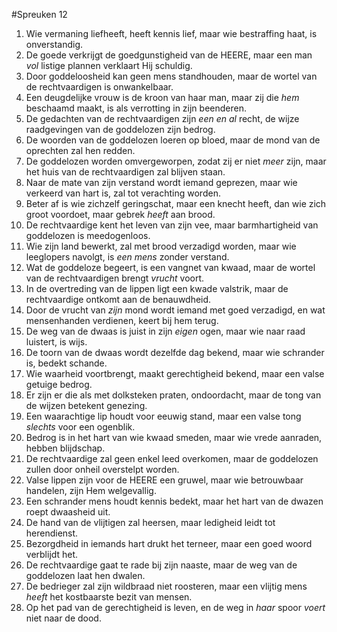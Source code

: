 #Spreuken 12
1. Wie vermaning liefheeft, heeft kennis lief, maar wie bestraffing haat, is onverstandig. 
2. De goede verkrijgt de goedgunstigheid van de HEERE, maar een man *vol* listige plannen verklaart Hij schuldig. 
3. Door goddeloosheid kan geen mens standhouden, maar de wortel van de rechtvaardigen is onwankelbaar. 
4. Een deugdelijke vrouw is de kroon van haar man, maar zij die *hem* beschaamd maakt, is als verrotting in zijn beenderen. 
5. De gedachten van de rechtvaardigen zijn *een en al* recht, de wijze raadgevingen van de goddelozen zijn bedrog. 
6. De woorden van de goddelozen loeren op bloed, maar de mond van de oprechten zal hen redden. 
7. De goddelozen worden omvergeworpen, zodat zij er niet *meer* zijn, maar het huis van de rechtvaardigen zal blijven staan. 
8. Naar de mate van zijn verstand wordt iemand geprezen, maar wie verkeerd van hart is, zal tot verachting worden. 
9. Beter af is wie zichzelf geringschat, maar een knecht heeft, dan wie zich groot voordoet, maar gebrek *heeft* aan brood. 
10. De rechtvaardige kent het leven van zijn vee, maar barmhartigheid van goddelozen is meedogenloos. 
11. Wie zijn land bewerkt, zal met brood verzadigd worden, maar wie leeglopers navolgt, is *een mens* zonder verstand. 
12. Wat de goddeloze begeert, is een vangnet van kwaad, maar de wortel van de rechtvaardigen brengt *vrucht* voort. 
13. In de overtreding van de lippen ligt een kwade valstrik, maar de rechtvaardige ontkomt aan de benauwdheid. 
14. Door de vrucht van *zijn* mond wordt iemand met goed verzadigd, en wat mensenhanden verdienen, keert bij hem terug. 
15. De weg van de dwaas is juist in zijn *eigen* ogen, maar wie naar raad luistert, is wijs. 
16. De toorn van de dwaas wordt dezelfde dag bekend, maar wie schrander is, bedekt schande. 
17. Wie waarheid voortbrengt, maakt gerechtigheid bekend, maar een valse getuige bedrog. 
18. Er zijn er die als met dolksteken praten, ondoordacht, maar de tong van de wijzen betekent genezing. 
19. Een waarachtige lip houdt voor eeuwig stand, maar een valse tong *slechts* voor een ogenblik. 
20. Bedrog is in het hart van wie kwaad smeden, maar wie vrede aanraden, hebben blijdschap. 
21. De rechtvaardige zal geen enkel leed overkomen, maar de goddelozen zullen door onheil overstelpt worden. 
22. Valse lippen zijn voor de HEERE een gruwel, maar wie betrouwbaar handelen, zijn Hem welgevallig. 
23. Een schrander mens houdt kennis bedekt, maar het hart van de dwazen roept dwaasheid uit. 
24. De hand van de vlijtigen zal heersen, maar ledigheid leidt tot herendienst. 
25. Bezorgdheid in iemands hart drukt het terneer, maar een goed woord verblijdt het. 
26. De rechtvaardige gaat te rade bij zijn naaste, maar de weg van de goddelozen laat hen dwalen. 
27. De bedrieger zal zijn wildbraad niet roosteren, maar een vlijtig mens *heeft* het kostbaarste bezit van mensen. 
28. Op het pad van de gerechtigheid is leven, en de weg in *haar* spoor *voert* niet naar de dood.

